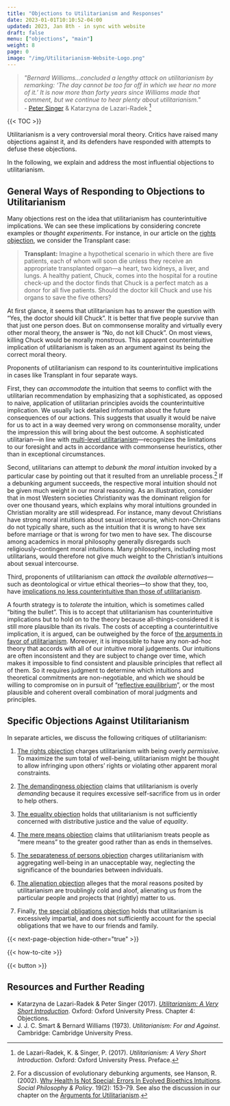 ```yaml
---
title: "Objections to Utilitarianism and Responses"
date: 2023-01-01T10:10:52-04:00
updated: 2023, Jan 8th - in sync with website
draft: false
menu: ["objections", "main"]
weight: 8
page: 0
image: "/img/Utilitarianism-Website-Logo.png"
---
```


> _"Bernard Williams...concluded a lengthy attack on utilitarianism by remarking: ‘The day cannot be too far off in which we hear no more of it.’ It is now more than forty years since Williams made that comment, but we continue to hear plenty about utilitarianism."_ \
> \- [Peter Singer](/utilitarian-thinker/peter-singer) & Katarzyna de Lazari-Radek [^1]

{{< TOC >}}

Utilitarianism is a very controversial moral theory. Critics have raised many objections against it, and its defenders have responded with attempts to defuse these objections.

In the following, we explain and address the most influential objections to utilitarianism.

## General Ways of Responding to Objections to Utilitarianism

Many objections rest on the idea that utilitarianism has counterintuitive implications. We can see these implications by considering concrete examples or _thought experiments_. For instance, in our article on the [rights objection](/objections-to-utilitarianism/rights), we consider the Transplant case:

> **Transplant:** Imagine a hypothetical scenario in which there are five patients, each of whom will soon die unless they receive an appropriate transplanted organ⁠—a heart, two kidneys, a liver, and lungs. A healthy patient, Chuck, comes into the hospital for a routine check-up and the doctor finds that Chuck is a perfect match as a donor for all five patients. Should the doctor kill Chuck and use his organs to save the five others?

At first glance, it seems that utilitarianism has to answer the question with “Yes, the doctor should kill Chuck”. It is better that five people survive than that just one person does. But on commonsense morality and virtually every other moral theory, the answer is “No, do not kill Chuck”. On most views, killing Chuck would be morally monstrous. This apparent counterintuitive implication of utilitarianism is taken as an argument against its being the correct moral theory.

Proponents of utilitarianism can respond to its counterintuitive implications in cases like Transplant in four separate ways.

First, they can _accommodate_ the intuition that seems to conflict with the utilitarian recommendation by emphasizing that a sophisticated, as opposed to naive, application of utilitarian principles avoids the counterintuitive implication. We usually lack detailed information about the future consequences of our actions. This suggests that usually it would be naive for us to act in a way deemed very wrong on commonsense morality, under the impression this will bring about the best outcome. A sophisticated utilitarian—in line with [multi-level utilitarianism](/types-of-utilitarianism#multi-level-utilitarianism-versus-single-level-utilitarianism)—recognizes the limitations to our foresight and acts in accordance with commonsense heuristics, other than in exceptional circumstances.

Second, utilitarians can attempt to _debunk the moral intuition_ invoked by a particular case by pointing out that it resulted from an unreliable process.[^2] If a debunking argument succeeds, the respective moral intuition should not be given much weight in our moral reasoning. As an illustration, consider that in most Western societies Christianity was the dominant religion for over one thousand years, which explains why moral intuitions grounded in Christian morality are still widespread. For instance, many devout Christians have strong moral intuitions about sexual intercourse, which non-Christians do not typically share, such as the intuition that it is wrong to have sex before marriage or that is wrong for two men to have sex. The discourse among academics in moral philosophy generally disregards such religiously-contingent moral intuitions. Many philosophers, including most utilitarians, would therefore not give much weight to the Christian’s intuitions about sexual intercourse.

Third, proponents of utilitarianism can _attack the available alternatives_—such as deontological or virtue ethical theories—to show that they, too, have [implications no less counterintuitive than those of utilitarianism](/arguments-for-utilitarianism#the-poverty-of-the-alternatives).

A fourth strategy is to _tolerate_ the intuition, which is sometimes called “biting the bullet”. This is to accept that utilitarianism has counterintuitive implications but to hold on to the theory because all-things-considered it is still more plausible than its rivals. The costs of accepting a counterintuitive implication, it is argued, can be outweighed by the force of [the arguments in favor of utilitarianism](/arguments-for-utilitarianism). Moreover, it is impossible to have any non-ad-hoc theory that accords with all of our intuitive moral judgements. Our intuitions are often inconsistent and they are subject to change over time, which makes it impossible to find consistent and plausible principles that reflect all of them. So it requires judgment to determine which intuitions and theoretical commitments are non-negotiable, and which we should be willing to compromise on in pursuit of “[reflective equilibrium](/arguments-for-utilitarianism#introduction-moral-methodology-amp-reflective-equilibrium)”, or the most plausible and coherent overall combination of moral judgments and principles.

## Specific Objections Against Utilitarianism

In separate articles, we discuss the following critiques of utilitarianism:

1. [The rights objection](/objections-to-utilitarianism/rights) charges utilitarianism with being overly _permissive_. To maximize the sum total of well-being, utilitarianism might be thought to allow infringing upon others’ rights or violating other apparent moral constraints.

2. [The demandingness objection](/objections-to-utilitarianism/demandingness) claims that utilitarianism is overly _demanding_ because it requires excessive self-sacrifice from us in order to help others.

3. [The equality objection](/objections-to-utilitarianism/equality) holds that utilitarianism is not sufficiently concerned with distributive justice and the value of _equality_.

4. [The mere means objection](/objections-to-utilitarianism/mere-means) claims that utilitarianism treats people as “mere means” to the greater good rather than as ends in themselves.

5. [The separateness of persons objection](/objections-to-utilitarianism/separateness) charges utilitarianism with aggregating well-being in an unacceptable way, neglecting the significance of the boundaries between individuals.

6. [The alienation objection](/objections-to-utilitarianism/alienation) alleges that the moral reasons posited by utilitarianism are troublingly cold and aloof, alienating us from the particular people and projects that (rightly) matter to us.

7. Finally, [the special obligations objection](/objections-to-utilitarianism/special-obligations) holds that utilitarianism is excessively impartial, and does not sufficiently account for the special obligations that we have to our friends and family.

{{< next-page-objection hide-other="true" >}}

{{< how-to-cite >}}

{{< button >}}

## Resources and Further Reading

- Katarzyna de Lazari-Radek & Peter Singer (2017). _[Utilitarianism: A Very Short Introduction](https://global.oup.com/academic/product/utilitarianism-a-very-short-introduction-9780198728795?cc=de&lang=en&)_. Oxford: Oxford University Press. Chapter 4: Objections.
- J. J. C. Smart & Bernard Williams (1973). _Utilitarianism: For and Against_. Cambridge: Cambridge University Press.

[^1]: de Lazari-Radek, K. & Singer, P. (2017). _Utilitarianism: A Very Short Introduction_. Oxford: Oxford University Press. Preface.
[^2]: For a discussion of evolutionary debunking arguments, see Hanson, R. (2002). [Why Health Is Not Special: Errors In Evolved Bioethics Intuitions](http://mason.gmu.edu/~rhanson/bioerr.pdf). _Social Philosophy & Policy_. 19(2): 153–79. See also the discussion in our chapter on the [Arguments for Utilitarianism](/arguments-for-utilitarianism#evolutionary-debunking-arguments).
